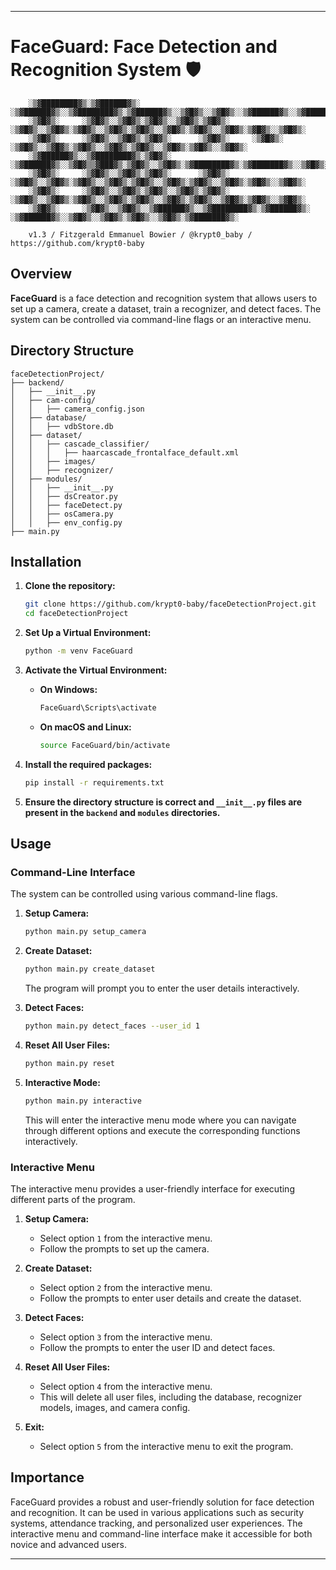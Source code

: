 
---

# FaceGuard: Face Detection and Recognition System 🛡️

```
    ░▒▓████████▓▒░▒▓██████▓▒░ ░▒▓██████▓▒░░▒▓████████▓▒░▒▓██████▓▒░░▒▓█▓▒░░▒▓█▓▒░░▒▓██████▓▒░░▒▓███████▓▒░░▒▓███████▓▒░  
    ░▒▓█▓▒░     ░▒▓█▓▒░░▒▓█▓▒░▒▓█▓▒░░▒▓█▓▒░▒▓█▓▒░     ░▒▓█▓▒░░▒▓█▓▒░▒▓█▓▒░░▒▓█▓▒░▒▓█▓▒░░▒▓█▓▒░▒▓█▓▒░░▒▓█▓▒░▒▓█▓▒░░▒▓█▓▒░ 
    ░▒▓█▓▒░     ░▒▓█▓▒░░▒▓█▓▒░▒▓█▓▒░      ░▒▓█▓▒░     ░▒▓█▓▒░      ░▒▓█▓▒░░▒▓█▓▒░▒▓█▓▒░░▒▓█▓▒░▒▓█▓▒░░▒▓█▓▒░▒▓█▓▒░░▒▓█▓▒░ 
    ░▒▓██████▓▒░░▒▓████████▓▒░▒▓█▓▒░      ░▒▓██████▓▒░░▒▓█▓▒▒▓███▓▒░▒▓█▓▒░░▒▓█▓▒░▒▓████████▓▒░▒▓███████▓▒░░▒▓█▓▒░░▒▓█▓▒░ 
    ░▒▓█▓▒░     ░▒▓█▓▒░░▒▓█▓▒░▒▓█▓▒░      ░▒▓█▓▒░     ░▒▓█▓▒░░▒▓█▓▒░▒▓█▓▒░░▒▓█▓▒░▒▓█▓▒░░▒▓█▓▒░▒▓█▓▒░░▒▓█▓▒░▒▓█▓▒░░▒▓█▓▒░ 
    ░▒▓█▓▒░     ░▒▓█▓▒░░▒▓█▓▒░▒▓█▓▒░░▒▓█▓▒░▒▓█▓▒░     ░▒▓█▓▒░░▒▓█▓▒░▒▓█▓▒░░▒▓█▓▒░▒▓█▓▒░░▒▓█▓▒░▒▓█▓▒░░▒▓█▓▒░▒▓█▓▒░░▒▓█▓▒░ 
    ░▒▓█▓▒░     ░▒▓█▓▒░░▒▓█▓▒░░▒▓██████▓▒░░▒▓████████▓▒░▒▓██████▓▒░ ░▒▓██████▓▒░░▒▓█▓▒░░▒▓█▓▒░▒▓█▓▒░░▒▓█▓▒░▒▓███████▓▒░  
                                                                                                                           
    v1.3 / Fitzgerald Emmanuel Bowier / @krypt0_baby / https://github.com/krypt0-baby
```

## Overview

**FaceGuard** is a face detection and recognition system that allows users to set up a camera, create a dataset, train a recognizer, and detect faces. The system can be controlled via command-line flags or an interactive menu.

## Directory Structure

```
faceDetectionProject/
├── backend/
│   ├── __init__.py
│   ├── cam-config/
│   │   ├── camera_config.json
│   ├── database/
│   │   ├── vdbStore.db
│   ├── dataset/
│   │   ├── cascade_classifier/
│   │   │   ├── haarcascade_frontalface_default.xml
│   │   ├── images/
│   │   ├── recognizer/
│   ├── modules/
│   │   ├── __init__.py
│   │   ├── dsCreator.py
│   │   ├── faceDetect.py
│   │   ├── osCamera.py
│   │   ├── env_config.py
├── main.py
```

## Installation

1. **Clone the repository:**
   ```sh
   git clone https://github.com/krypt0-baby/faceDetectionProject.git
   cd faceDetectionProject
   ```

2. **Set Up a Virtual Environment:**
   ```sh
   python -m venv FaceGuard
   ```

3. **Activate the Virtual Environment:**

   - **On Windows:**
     ```sh
     FaceGuard\Scripts\activate
     ```

   - **On macOS and Linux:**
     ```sh
     source FaceGuard/bin/activate
     ```

4. **Install the required packages:**
   ```sh
   pip install -r requirements.txt
   ```

5. **Ensure the directory structure is correct and `__init__.py` files are present in the `backend` and `modules` directories.**

## Usage

### Command-Line Interface

The system can be controlled using various command-line flags.

1. **Setup Camera:**
   ```sh
   python main.py setup_camera
   ```

2. **Create Dataset:**
   ```sh
   python main.py create_dataset
   ```
   The program will prompt you to enter the user details interactively.

3. **Detect Faces:**
   ```sh
   python main.py detect_faces --user_id 1
   ```

4. **Reset All User Files:**
   ```sh
   python main.py reset
   ```

5. **Interactive Mode:**
   ```sh
   python main.py interactive
   ```
   This will enter the interactive menu mode where you can navigate through different options and execute the corresponding functions interactively.

### Interactive Menu

The interactive menu provides a user-friendly interface for executing different parts of the program.

1. **Setup Camera:**
   - Select option `1` from the interactive menu.
   - Follow the prompts to set up the camera.

2. **Create Dataset:**
   - Select option `2` from the interactive menu.
   - Follow the prompts to enter user details and create the dataset.

3. **Detect Faces:**
   - Select option `3` from the interactive menu.
   - Follow the prompts to enter the user ID and detect faces.

4. **Reset All User Files:**
   - Select option `4` from the interactive menu.
   - This will delete all user files, including the database, recognizer models, images, and camera config.

5. **Exit:**
   - Select option `5` from the interactive menu to exit the program.

## Importance

FaceGuard provides a robust and user-friendly solution for face detection and recognition. It can be used in various applications such as security systems, attendance tracking, and personalized user experiences. The interactive menu and command-line interface make it accessible for both novice and advanced users.

---